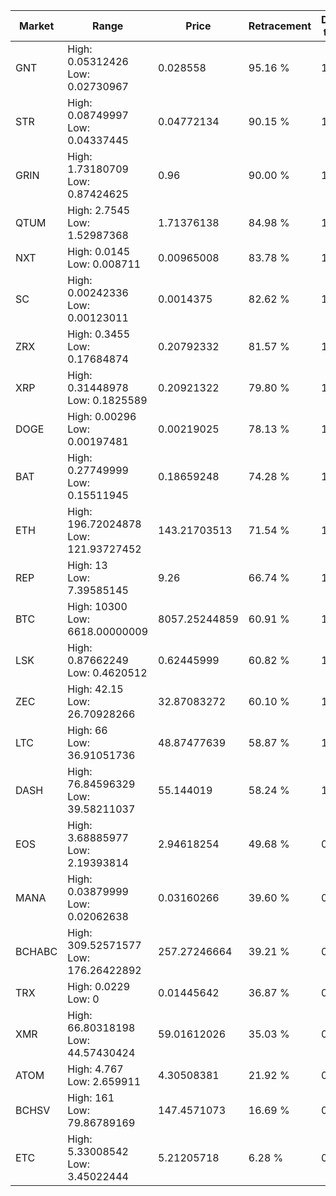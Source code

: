 | Market | Range | Price| Retracement | Doubles to 50% |
| --- | --- | --- | --- | --- |
| GNT | High: 0.05312426<br />Low: 0.02730967 | 0.028558 | 95.16 % | 1.41 |
| STR | High: 0.08749997<br />Low: 0.04337445 | 0.04772134 | 90.15 % | 1.37 |
| GRIN | High: 1.73180709<br />Low: 0.87424625 | 0.96 | 90.00 % | 1.36 |
| QTUM | High: 2.7545<br />Low: 1.52987368 | 1.71376138 | 84.98 % | 1.25 |
| NXT | High: 0.0145<br />Low: 0.008711 | 0.00965008 | 83.78 % | 1.20 |
| SC | High: 0.00242336<br />Low: 0.00123011 | 0.0014375 | 82.62 % | 1.27 |
| ZRX | High: 0.3455<br />Low: 0.17684874 | 0.20792332 | 81.57 % | 1.26 |
| XRP | High: 0.31448978<br />Low: 0.1825589 | 0.20921322 | 79.80 % | 1.19 |
| DOGE | High: 0.00296<br />Low: 0.00197481 | 0.00219025 | 78.13 % | 1.13 |
| BAT | High: 0.27749999<br />Low: 0.15511945 | 0.18659248 | 74.28 % | 1.16 |
| ETH | High: 196.72024878<br />Low: 121.93727452 | 143.21703513 | 71.54 % | 1.11 |
| REP | High: 13<br />Low: 7.39585145 | 9.26 | 66.74 % | 1.10 |
| BTC | High: 10300<br />Low: 6618.00000009 | 8057.25244859 | 60.91 % | 1.05 |
| LSK | High: 0.87662249<br />Low: 0.4620512 | 0.62445999 | 60.82 % | 1.07 |
| ZEC | High: 42.15<br />Low: 26.70928266 | 32.87083272 | 60.10 % | 1.05 |
| LTC | High: 66<br />Low: 36.91051736 | 48.87477639 | 58.87 % | 1.05 |
| DASH | High: 76.84596329<br />Low: 39.58211037 | 55.144019 | 58.24 % | 1.06 |
| EOS | High: 3.68885977<br />Low: 2.19393814 | 2.94618254 | 49.68 % | 0.00 |
| MANA | High: 0.03879999<br />Low: 0.02062638 | 0.03160266 | 39.60 % | 0.00 |
| BCHABC | High: 309.52571577<br />Low: 176.26422892 | 257.27246664 | 39.21 % | 0.00 |
| TRX | High: 0.0229<br />Low: 0 | 0.01445642 | 36.87 % | 0.00 |
| XMR | High: 66.80318198<br />Low: 44.57430424 | 59.01612026 | 35.03 % | 0.00 |
| ATOM | High: 4.767<br />Low: 2.659911 | 4.30508381 | 21.92 % | 0.00 |
| BCHSV | High: 161<br />Low: 79.86789169 | 147.4571073 | 16.69 % | 0.00 |
| ETC | High: 5.33008542<br />Low: 3.45022444 | 5.21205718 | 6.28 % | 0.00 |
